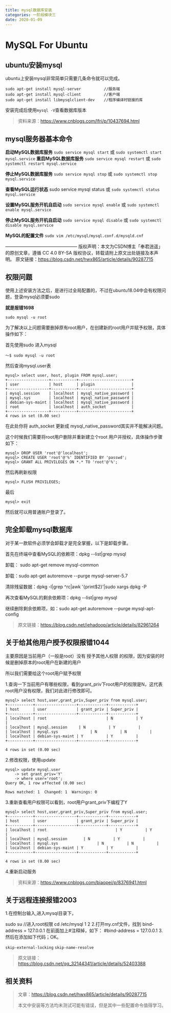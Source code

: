 ```yaml
---
title: mysql数据库安装
categories: 一阶段模块三
date: 2020-01-09
---
```






# MySQL For Ubuntu

## ubuntu安装mysql

ubuntu上安装mysql非常简单只需要几条命令就可以完成。

```
sudo apt-get install mysql-server          //服务端
sudo apt-get install mysql-client          //客户端
sudo apt-get install libmysqlclient-dev    //程序编译时链接的库
```

安装完成后使用`mysql -V`查看数据库版本

> 资料来源：https://www.cnblogs.com/lfri/p/10437694.html

## mysql服务器基本命令

**启动MySQL数据库服务**
`sudo service mysql start`
或
`sudo systemctl start mysql.service`
**重启MySQL数据库服务**
`sudo service mysql restart`
或
`sudo systemctl restart mysql.service`

**停止MySQL数据库服务**
`sudo service mysql stop`
或
`sudo systemctl stop mysql.service`

**查看MySQL运行状态**
sudo service mysql status
或
`sudo systemctl status mysql.service`

**设置MySQL服务开机自启动**
`sudo service mysql enable`
或
`sudo systemctl enable mysql.service`

**停止MySQL服务开机自启动**
`sudo service mysql disable`
或
`sudo systemctl disable mysql.service`

**MySQL的配置文件**
`sudo vim /etc/mysql/mysql.conf.d/mysqld.cnf`

————————————————
版权声明：本文为CSDN博主「奉君逍遥」的原创文章，遵循 CC 4.0 BY-SA 版权协议，转载请附上原文出处链接及本声明。
原文链接：https://blog.csdn.net/hwx865/article/details/90287715

## 权限问题

使用上述安装方法之后，是进行过全局配置的，不过在ubuntu18.04中会有权限问题，登录mysql必须要sudo

**就是报错1698**

`sudo mysql -u root`

为了解决以上问题需要删掉原有root用户，在创建新的root用户并赋予权限，具体操作如下：

首先使用sudo 进入mysql

```
～$ sudo mysql -u root
```

然后查询mysql.user表

```
mysql> select user, host, plugin FROM mysql.user;
+------------------+-----------+-----------------------+
| user             | host      | plugin                |
+------------------+-----------+-----------------------+
| mysql.session    | localhost | mysql_native_password |
| mysql.sys        | localhost | mysql_native_password |
| debian-sys-maint | localhost | mysql_native_password |
| root             | localhost | auth_socket           |
+------------------+-----------+-----------------------+
4 rows in set (0.00 sec)
```

在此处你将 auth_socket 更新成 mysql_native_password其实并不能解决问题。

这个时候我们需要将root用户删除并重新建立个root 用户并授权，具体操作步骤如下：

```
mysql> DROP USER 'root'@'localhost';
mysql> CREATE USER 'root'@'%' IDENTIFIED BY 'passwd';
mysql> GRANT ALL PRIVILEGES ON *.* TO 'root'@'%';
```

然后再刷新权限

```
mysql> FLUSH PRIVILEGES;
```

最后

```
mysql> exit
```

然后就可以用普通账户登录了。

## 完全卸载mysql数据库

对于某一款软件必须学会卸载才是完全掌握，以下是卸载步骤。

首先在终端中查看MySQL的依赖项：dpkg --list|grep mysql



卸载： sudo apt-get remove mysql-common



卸载：sudo apt-get autoremove --purge mysql-server-5.7



清除残留数据：dpkg -l|grep ^rc|awk '{print$2}'|sudo xargs dpkg -P



再次查看MySQL的剩余依赖项：dpkg --list|grep mysql



继续删除剩余依赖项，如：sudo apt-get autoremove --purge mysql-apt-config


> 原文链接：https://blog.csdn.net/iehadoop/article/details/82961264 

## 关于给其他用户授予权限报错1044

主要原因是当前用户（一般是root）没有   授予其他人权限  的权限，因为安装的时候是删掉原本的root用户在新建的用户

所以我们需要给这个root用户赋予权限

1.查询一下当前用户有哪些权限，看到grant_priv下root用户的权限是N，这代表root用户没有权限，我们对此进行修改即可。

```
mysql> select host,user,grant_priv,Super_priv from mysql.user;
+-----------+------------------+------------+------------+
| host      | user             | grant_priv | Super_priv |
+-----------+------------------+------------+------------+
| localhost | root             				| N          | Y          |
| localhost | mysql.session     | N          | Y          |
| localhost | mysql.sys       		 | N          | N          |
| localhost | debian-sys-maint | Y          | Y          |
+-----------+------------------+------------+------------+

4 rows in set (0.00 sec)
```

2.修改权限，使用update

```
mysql> update mysql.user 
    -> set grant_priv='Y'
    -> where user='root';
Query OK, 1 row affected (0.00 sec)

Rows matched: 1  Changed: 1  Warnings: 0
```

3.重新查看用户权限可以看到，root用户grant_priv下编程了Y

```
mysql> select host,user,grant_priv,Super_priv from mysql.user;
+-----------+------------------+------------+------------+
| host      | user             | grant_priv | Super_priv |
+-----------+------------------+------------+------------+
| localhost | root             					| Y          | Y          |
| localhost | mysql.session  	  | N          | Y          |
| localhost | mysql.sys        			| N          | N          |
| localhost | debian-sys-maint | Y          | Y          |
+-----------+------------------+------------+------------+

4 rows in set (0.00 sec)
```

4.重新启动服务

> 资料来源：https://www.cnblogs.com/biaopei/p/8376941.html

## 关于远程连接报错2003

1.在控制台输入,进入mysql目录下，

sudo su  //进入root权限
cd /etc/mysql
1
2
2.打开my.cnf文件，找到 bind-address = 127.0.0.1 在前面加上#注释掉，如下：
#bind-address = 127.0.0.1
3.然后在添加如下代码；OK。

`skip-external-locking`
`skip-name-resolve`

> 原文链接：https://blog.csdn.net/qq_32144341/article/details/52403388

## 相关资料

> 文章：https://blog.csdn.net/hwx865/article/details/90287715
>
> 本文中安装等方法均未测试可能有错误，但是其中一些配置命令值得学习。